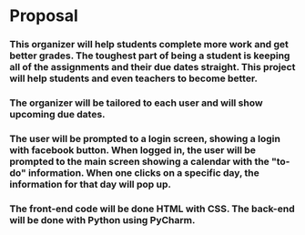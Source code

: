 # Proposal

### This organizer will help students complete more work and get better grades. The toughest part of being a student is keeping all of the assignments and their due dates straight. This project will help students and even teachers to become better.

### The organizer will be tailored to each user and will show upcoming due dates.

### The user will be prompted to a login screen, showing a login with facebook button. When logged in, the user will be prompted to the main screen showing a calendar with the "to-do" information. When one clicks on a specific day, the information for that day will pop up.

### The front-end code will be done HTML with CSS. The back-end will be done with Python using PyCharm.